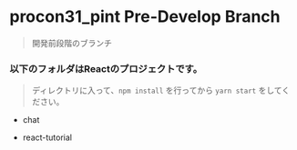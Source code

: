 # procon31_pint Pre-Develop Branch

> 開発前段階のブランチ

### 以下のフォルダはReactのプロジェクトです。

> ディレクトリに入って、`npm install` を行ってから `yarn start` をしてください。

* chat

* react-tutorial
